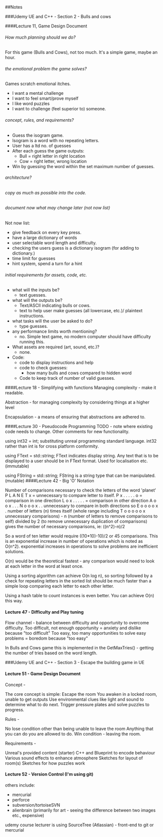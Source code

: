 ##Notes

###Udemy UE and C++ - Section 2 - Bulls and cows

####Lecture 11, Game Design Document

###### How much planning should we do?
  For this game (Bulls and Cows), not too much.  It's a simple game, maybe an hour.

###### the emotional problem the game solves?
  Games scratch emotional itches.
  - I want a mental challenge
  - I want to feel smart/prove myself
  - I like word puzzles
  - I want to challenge (feel superior to) someone.

###### concept, rules, and requirements?
  - Guess the isogram game.
  - Isogram is a word with no repeating letters.
  - User has a ltd no. of guesses
  - After each guess the game outputs:
      - Bull = right letter in right location
      - Cow = right letter, wrong location
  - Win by guessing the word within the set maximum number of guesses.

###### architecture?

###### copy as much as possible into the code.

###### document now what may change later (not now list)
Not now list:
  - give feedback on every key press.
  - have a large dictionary of words
  - user selectable word length and difficulty.
  - checking the users guess is a dictionary isogram (for adding to dictionary.)
  - time limit for guesses
  - hint system, spend a turn for a hint

###### initial requirements for assets, code, etc.
  - what will the inputs be?
      - text guesses.
  - what will the outputs be?
      - Text/ASCII indicating bulls or cows.
      - text to help user make guesses (all lowercase, etc.)/ plaintext instructions.
  - what tasks will the user be asked to do?
      - type guesses.
  - any performance limits worth mentioning?
      - no.  Simple text game, no modern computer should
        have difficulty running this.
  - What assets are required (art, sound, etc.)?
      - none.
  - Code:
      - code to display instructions and help
      - code to check guesses:
          - how many bulls and cows compared to hidden word
      - Code to keep track of number of valid guesses.


####Lecture 18 - Simplifying with functions
Managing complexity - make it readable.

Abstraction - for managing complexity by considering things at a higher level

Encapsulation - a means of ensuring that abstractions are adhered to.


####Lecture 30 - Pseudocode Programming
TODO - note where existing code needs to change.
Other comments for new functionality.

using int32 = int;            substituting unreal programming standard language.
                              int32 rather than int is for cross platform conformity.

using FText = std::string;    FText indicates display string.  Any text that
                              is to be displayed to a user should be in FText
                              format.  Used for localisation etc. (immutable)

using FString = std::string;  FString is a string type that can be manipulated.
                              (mutable)
####Lecture 42 - Big 'O' Notation

Number of comparisons necessary to check the letters of the word 'planet'
  P L A N E T         x = unnecessary to compare letter to itself.
P x . . . . .         o = comparison in one direction
L o x . . . .         . = comparison in other direction
A o o x . . .
N o o o x . .         unnecessary to compare in both directions so
E o o o o x .         number of letters (n) times itself (whole range including
T o o o o o x         unnecessary comparisons) - n (number of letters to remove
                      comparisons to self) divided by 2 (to remove unnecessary
                      duplication of comparisons) gives the number of necessary
                      comparisons, ie: ((n^2)-n)/2

So a word of ten letter would require ((10*10)-10)/2 or 45 comparisons.  This is an
exponential increase in number of operations which is noted as O(n^2).  exponential
increases in operations to solve problems are inefficient solutions.

O(n) would be the theoretical fastest - any comparison would need to look at each
letter in the word at least once.

Using a sorting algorithm can achieve O(n log n), so sorting followed by a check for
repeating letters in the sorted list should be much faster than a simple loop
comparing each letter to each other letter.

Using a hash table to count instances is even better.  You can achieve O(n) this way.

#### Lecture 47 - Difficulty and Play tuning

Flow channel - balance between difficulty and opportunity to overcome difficulty.
Too difficult, not enough opportunity = anxiety and dislike because "too difficult"
Too easy, too many opportunities to solve easy problems = boredom because "too easy"

In Bulls and Cows game this is implemented in the GetMaxTries() - getting the number of
tries based on the word length.

###Udemy UE and C++ - Section 3 - Escape the building game in UE

#### Lecture 51 - Game Design Document

Concept -

The core concept is simple: Escape the room
You awaken in a locked room, unable to get outputs
Use environmental clues like light and sound to determine what to do next.
Trigger pressure plates and solve puzzles to progress.

Rules -

No lose condition other than being unable to leave the room
Anything that you can do you are allowed to do.
Win condition - leaving the room.

Requirements -

Unreal's provided content (starter)
C++ and Blueprint to encode behaviour
Various sound effects to enhance atmosphere
Sketches for layout of room(s)
Sketches for how puzzles work

#### Lecture 52 - Version Control (I'm using git)

others include:
- mercurial
- perforce
- subversion/tortoiseSVN
- alienbrain (primarily for art - seeing the difference between two images etc., expensive)

udemy course lecturer is using SourceTree (Atlassian) - front-end to git or mercurial
